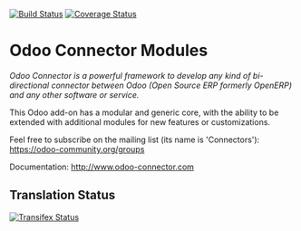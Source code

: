 [![Build Status](https://travis-ci.org/OCA/connector.svg?branch=11.0)](https://travis-ci.org/OCA/connector)
[![Coverage Status](https://coveralls.io/repos/OCA/connector/badge.png?branch=11.0)](https://coveralls.io/r/OCA/connector?branch=11.0)


Odoo Connector Modules
======================

*Odoo Connector is a powerful framework to develop any kind of bi-directional connector between Odoo (Open Source ERP formerly OpenERP) and any other software or service.*

This Odoo add-on has a modular and generic core, with the ability to be extended with additional modules for new features or customizations.

Feel free to subscribe on the mailing list (its name is 'Connectors'):
https://odoo-community.org/groups

Documentation:
http://www.odoo-connector.com

[//]: # (addons)

[//]: # (end addons)

Translation Status
------------------
[![Transifex Status](https://www.transifex.com/projects/p/OCA-connector-11-0/chart/image_png)](https://www.transifex.com/projects/p/OCA-connector-11-0)
